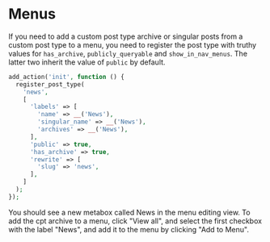 # Menus
If you need to add a custom post type archive or singular posts from a custom post type to a menu, you need to register the post type with truthy values for `has_archive`, `publicly_queryable` and `show_in_nav_menus`. The latter two inherit the value of `public` by default.

```php
add_action('init', function () {
  register_post_type(
    'news',
    [
      'labels' => [
        'name' => __('News'),
        'singular_name' => __('News'),
        'archives' => __('News'),
      ],
      'public' => true,
      'has_archive' => true,
      'rewrite' => [
        'slug' => 'news',
      ],
    ]
  );
});
```

You should see a new metabox called News in the menu editing view. To add the cpt archive to a menu, click "View all", and select the first checkbox with the label "News", and add it to the menu by clicking "Add to Menu".
